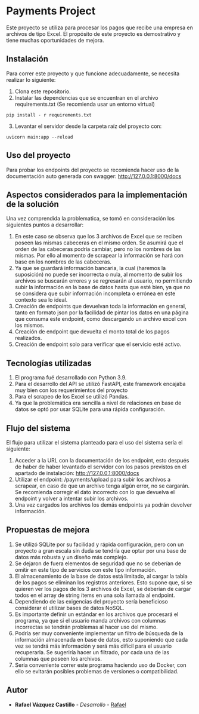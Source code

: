 # Payments Project

Este proyecto se utiliza para procesar los pagos que recibe una empresa en archivos de tipo Excel. 
El propósito de este proyecto es demostrativo y tiene muchas oportunidades de mejora.

## Instalación

Para correr este proyecto y que funcione adecuadamente, se necesita realizar lo siguiente:

1. Clona este repositorio.
2. Instalar las dependencias que se encuentran en el archivo requirements.txt (Se recomienda usar un entorno virtual)
```
pip install - r requirements.txt
```
3. Levantar el servidor desde la carpeta raíz del proyecto con:
```
uvicorn main:app --reload
```

## Uso del proyecto

Para probar los endpoints del proyecto se recomienda hacer uso de la documentación auto generada con swagger:
    http://127.0.0.1:8000/docs


## Aspectos considerados para la implementación de la solución
Una vez comprendida la problematica, se tomó en consideración los siguientes puntos a desarrollar:

1. En este caso se observa que los 3 archivos de Excel que se reciben poseen las mismas cabeceras en el mismo orden. Se asumirá que el orden de las cabeceras podría cambiar, pero no los nombres de las mismas. Por ello al momento de scrapear la información se hará con base en los nombres de las cabeceras. 
2. Ya que se guardará información bancaria, la cual (haremos la suposición) no puede ser incorrecta o nula, al momento de subir los archivos se buscarán errores y se regresarán al usuario, no permitiendo subir la información en la base de datos hasta que esté bien, ya que no se considera que subir información incompleta o errónea en este contexto sea lo ideal. 
3. Creación de endpoints que devuelvan toda la información en general, tanto en formato json por la facilidad de pintar los datos en una página que consuma este endpoint, como descargando un archivo excel con los mismos.
4. Creación de endpoint que devuelta el monto total de los pagos realizados.
5. Creación de endpoint solo para verificar que el servicio esté activo.

## Tecnologías utilizadas

1. El programa fué desarrollado con Python 3.9.
2. Para el desarrollo del API se utilizó FastAPI, este framework encajaba muy bien con los requerimientos del proyecto
3. Para el scrapeo de los Excel se utilizó Pandas.
4. Ya que la problemática era sencilla a nivel de relaciones en base de datos se optó por usar SQLite para una rápida configuración.

## Flujo del sistema

El flujo para utilizar el sistema planteado para el uso del sistema sería el siguiente:
1. Acceder a la URL con la documentación de los endpoint, esto después de haber de haber levantado el servidor con los pasos
previstos en el apartado de instalación: http://127.0.0.1:8000/docs
2. Utilizar el endpoint: /payments/upload para subir los archivos a scrapear, en caso de que un archivo tenga algún error,
no se cargarán. Se recomienda corregir el dato incorrecto con lo que devuelva el endpoint y volver a intentar subir los archivos.
3. Una vez cargados los archivos los demás endpoints ya podrán devolver información.


## Propuestas de mejora

1. Se utilizó SQLite por su facilidad y rápida configuración, pero con un proyecto a gran escala sin duda se tendría que optar por una base de datos más robusta y un diseño más complejo.
2. Se dejaron de fuera elementos de seguridad que no se deberían de omitir en este tipo de servicios con este tipo información.
3. El almacenamiento de la base de datos está limitado, al cargar la tabla de los pagos se eliminan los registros anteriores. Esto supone que, si se quieren ver los pagos de los 3 archivos de Excel, se deberían de cargar todos en el array de string ítems en una sola llamada al endpoint.
4. Dependiendo de las exigencias del proyecto sería beneficioso considerar el utilizar bases de datos NoSQL.
5. Es importante definir un estándar en los archivos que procesará el programa, ya que si el usuario manda archivos con columnas incorrectas se tendrán problemas al hacer uso del mismo.
6. Podría ser muy conveniente implementar un filtro de búsqueda de la información almacenada en base de datos, esto suponiendo que cada vez se tendrá más información y será más difícil para el usuario recuperarla. Se sugeriría hacer un filtrado, por cada una de las columnas que poseen los archivos.
7. Seria conveniente correr este programa haciendo uso de Docker, con ello se evitarán posibles problemas de versiones o compatibilidad.

## Autor

* **Rafael Vázquez Castillo** - *Desarrollo* - [Rafael](https://github.com/RafaelUV18)




